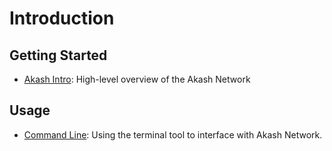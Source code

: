 # Introduction

## Getting Started

* [Akash Intro](overview/README.md): High-level overview of the Akash Network

## Usage

* [Command Line](usage/cli/): Using the terminal tool to interface with Akash Network.
